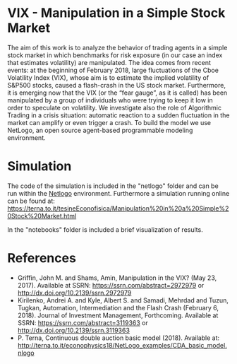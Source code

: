 # VIX - Manipulation in a Simple Stock Market
The aim of this work is to analyze the behavior of trading agents in a simple stock market in which benchmarks for risk exposure (in our case an index that estimates volatility) are manipulated. The idea comes from recent events: at the beginning of February 2018, large fluctuations of the Cboe Volatility Index (VIX), whose aim is to estimate the implied volatility of S&P500 stocks, caused a flash-crash in the US stock market. Furthermore, it is emerging now that the VIX (or the “fear gauge”, as it is called) has been manipulated by a group of individuals who were trying to keep it low in order to speculate on volatility. 
We investigate also the role of Algorithmic Trading in a crisis situation: automatic reaction to a sudden fluctuation in the market can amplify or even trigger a crash. To build the model we use NetLogo, an open source agent-based programmable modeling environment.

# Simulation 
The code of the simulation is included in the "netlogo" folder and can be run within the [Netlogo](https://ccl.northwestern.edu/netlogo/) environment.
Furthermore a simulation running online can be found at: https://terna.to.it/tesineEconofisica/Manipulation%20in%20a%20Simple%20Stock%20Market.html

In the "notebooks" folder is included a brief visualization of results.

# References
- Griffin, John M. and Shams, Amin, Manipulation in the VIX? (May 23, 2017). Available at SSRN: https://ssrn.com/abstract=2972979 or http://dx.doi.org/10.2139/ssrn.2972979
- Kirilenko, Andrei A. and Kyle, Albert S. and Samadi, Mehrdad and Tuzun, Tugkan, Automation, Intermediation and the Flash Crash (February 6, 2018). Journal of Investment Management, Forthcoming. Available at SSRN: https://ssrn.com/abstract=3119363 or http://dx.doi.org/10.2139/ssrn.3119363
- P. Terna, Continuous double auction basic model (2018). Available at: http://terna.to.it/econophysics18/NetLogo_examples/CDA_basic_model.nlogo
